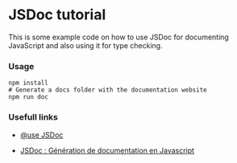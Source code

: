 # JSDoc tutorial

This is some example code on how to use JSDoc for documenting JavaScript and also using it for type checking.

### Usage

```
npm install
# Generate a docs folder with the documentation website
npm run doc
```

### Usefull links

- [@use JSDoc](https://jsdoc.app/index.html)

- [JSDoc : Génération de documentation en Javascript](https://www.supinfo.com/articles/single/2818-jsdoc-generation-documentation-javascript)